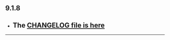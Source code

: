 ## 9.1.8

- ## The [CHANGELOG file is here](https://flutter-sound.canardoux.xyz/changelog.html)

-----------------------------------------------------------------------------------------------------------------------------------
